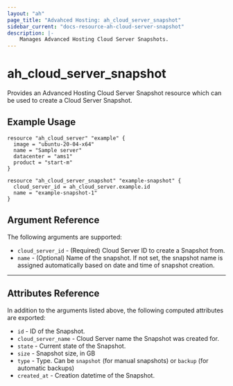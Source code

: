 ```yaml
---
layout: "ah"
page_title: "Advahced Hosting: ah_cloud_server_snapshot"
sidebar_current: "docs-resource-ah-cloud-server-snapshot"
description: |-
    Manages Advanced Hosting Cloud Server Snapshots.
---
```


# ah_cloud_server_snapshot

Provides an Advanced Hosting Cloud Server Snapshot resource which can be used to create a Cloud Server Snapshot.

## Example Usage

```hcl
resource "ah_cloud_server" "example" {
  image = "ubuntu-20-04-x64"
  name = "Sample server"
  datacenter = "ams1"
  product = "start-m"
}

resource "ah_cloud_server_snapshot" "example-snapshot" {
  cloud_server_id = ah_cloud_server.example.id
  name = "example-snapshot-1"
}
```

## Argument Reference

The following arguments are supported:

* `cloud_server_id` - (Required) Cloud Server ID to create a Snapshot from.
* `name` - (Optional) Name of the snapshot. If not set, the snapshot name is assigned automatically based on date and time of snapshot creation.

---

## Attributes Reference

In addition to the arguments listed above, the following computed attributes are exported:

* `id` - ID of the Snapshot.
* `cloud_server_name` - Cloud Server name the Snapshot was created for.
* `state` - Current state of the Snapshot.
* `size` - Snapshot size, in GB
* `type` - Type. Can be `snapshot` (for manual snapshots) or `backup` (for automatic backups)
* `created_at` - Creation datetime of the Snapshot.

